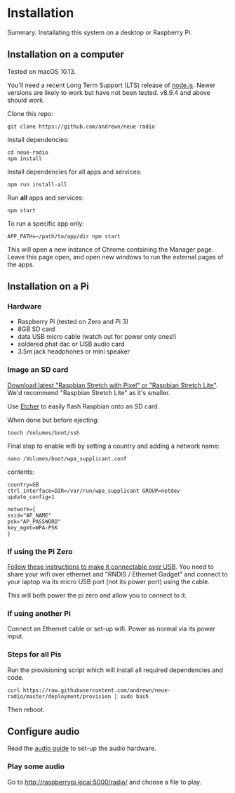 # Installation

Summary: Installating this system on a desktop or Raspberry Pi.

## Installation on a computer

Tested on macOS 10.13.

You'll need a recent Long Term Support (LTS) release of [node.js](https://nodejs.org/en/). Newer versions are likely to work but have not been tested. v8.9.4 and above should work.

Clone this repo:

    git clone https://github.com/andrewn/neue-radio

Install dependencies:

    cd neue-radio
    npm install

Install dependencies for all apps and services:

    npm run install-all

Run **all** apps and services:

    npm start

To run a specific app only:

    APP_PATH=~/path/to/app/dir npm start

This will open a new instance of Chrome containing the Manager page. Leave this page open, and open new windows to run the external pages of the apps.

## Installation on a Pi

### Hardware

* Raspberry Pi (tested on Zero and Pi 3)
* 8GB SD card
* data USB micro cable (watch out for power only ones!)
* soldered phat dac or USB audio card
* 3.5m jack headphones or mini speaker

### Image an SD card

[Download latest "Raspbian Stretch with Pixel" or "Raspbian Stretch Lite"](https://www.raspberrypi.org/downloads/raspbian/). We'd recommend "Raspbian Stretch Lite" as it's smaller.

Use [Etcher](https://etcher.io/) to easily flash Raspbian onto an SD card.

When done but before ejecting:

    touch /Volumes/boot/ssh

Final step to enable wifi by setting a country and adding a network name:

    nano /Volumes/boot/wpa_supplicant.conf

contents:

    country=GB
    ctrl_interface=DIR=/var/run/wpa_supplicant GROUP=netdev
    update_config=1

    network={
    ssid="AP_NAME"
    psk="AP_PASSWORD"
    key_mgmt=WPA-PSK
    }

### If using the Pi Zero

[Follow these instructions to make it connectable over USB](http://blog.gbaman.info/?p=791). You need to share your wifi over ethernet and "RNDIS / Ethernet Gadget" and connect to your laptop via its micro USB port (not its power port) using the cable.

This will both power the pi zero and allow you to connect to it.

### If using another Pi

Connect an Ethernet cable or set-up wifi. Power as normal via its power input.

### Steps for all Pis

Run the provisioning script which will install all required dependencies and code.

    curl https://raw.githubusercontent.com/andrewn/neue-radio/master/deployment/provision | sudo bash

Then reboot.

## Configure audio

Read the [audio guide](AUDIO.md) to set-up the audio hardware.

### Play some audio

Go to http://raspberrypi.local:5000/radio/ and choose a file to play.
